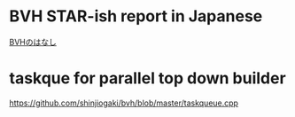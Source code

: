 # BVH STAR-ish report in Japanese
[BVHのはなし](https://shinjiogaki.github.io/bvh/)

# taskque for parallel top down builder
https://github.com/shinjiogaki/bvh/blob/master/taskqueue.cpp
